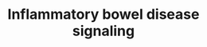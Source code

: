 ---
annotations:
- id: CL:0000545
  parent: native cell
  type: Cell Type Ontology
  value: T-helper 1 cell
- id: DOID:0050589
  type: Disease Ontology
  value: inflammatory bowel disease
- id: CL:0000235
  parent: native cell
  type: Cell Type Ontology
  value: macrophage
- id: DOID:2914
  type: Disease Ontology
  value: immune system disease
- id: CL:0000895
  parent: native cell
  type: Cell Type Ontology
  value: naive thymus-derived CD4-positive, alpha-beta T cell
- id: PW:0000814
  parent: signaling pathway
  type: Pathway Ontology
  value: Toll-like receptor signaling pathway
- id: DOID:5353
  type: Disease Ontology
  value: colonic disease
- id: PW:0000617
  parent: signaling pathway
  type: Pathway Ontology
  value: altered cytokine mediated signaling pathway
- id: DOID:8778
  type: Disease Ontology
  value: Crohn's disease
- id: DOID:0060180
  type: Disease Ontology
  value: colitis
- id: CL:0000899
  parent: native cell
  type: Cell Type Ontology
  value: T-helper 17 cell
- id: CL:0000546
  parent: native cell
  type: Cell Type Ontology
  value: T-helper 2 cell
- id: DOID:8577
  type: Disease Ontology
  value: ulcerative colitis
- id: CL:0000542
  parent: native cell
  type: Cell Type Ontology
  value: lymphocyte
- id: PW:0000907
  parent: signaling pathway
  type: Pathway Ontology
  value: interleukin-2 signaling pathway
- id: PW:0000913
  parent: signaling pathway
  type: Pathway Ontology
  value: interleukin-12 family mediated signaling pathway
- id: DOID:0050589
  type: Disease Ontology
  value: inflammatory bowel disease
- id: CL:0009038
  parent: native cell
  type: Cell Type Ontology
  value: colon macrophage
- id: PW:0000541
  parent: signaling pathway
  type: Pathway Ontology
  value: signaling pathway involving second messengers
- id: CL:0000145
  parent: native cell
  type: Cell Type Ontology
  value: professional antigen presenting cell
authors:
- ZDLech
- JPippi
- Andra
- Susan
- ImkeGrutters
- Egonw
- Eweitz
citedin: ''
communities: []
description: 'Pathway representing the inflammatory bowel disease showing steps leading
  to Crohn''s disease and ulcerative colitis.  '
last-edited: 2024-02-05
ndex: null
organisms:
- Homo sapiens
redirect_from:
- /index.php/Pathway:WP5198
- /instance/WP5198
- /instance/WP5198_r128431
revision: r128431
schema-jsonld:
- '@context': https://schema.org/
  '@id': https://wikipathways.github.io/pathways/WP5198.html
  '@type': Dataset
  creator:
    '@type': Organization
    name: WikiPathways
  description: 'Pathway representing the inflammatory bowel disease showing steps
    leading to Crohn''s disease and ulcerative colitis.  '
  keywords:
  - AP1
  - FOXP3
  - GATA3
  - IFNG
  - IFNGR1
  - IL-1
  - IL-10
  - IL-12
  - IL-13
  - IL-18
  - IL-18R-beta
  - IL-2
  - IL-2RG
  - IL-4
  - IL-4RA
  - IL-5
  - IL-6
  - IL12RB1
  - IL12RB2
  - IL17
  - IL21
  - IL21R
  - IL22
  - IL23A
  - IL23R
  - IL6
  - MDP
  - MHC class 2
  - NF-kB
  - NFATC1
  - NOD2
  - Peptidoglycan
  - RORA
  - RORyt
  - SMAD2
  - STAT1
  - STAT3
  - STAT4
  - STAT6
  - T-bet
  - TGFB
  - TGFB1
  - TLR2
  - TLR4
  - TLR5
  - TNF
  - TNFA
  - c-MAF
  license: CC0
  name: Inflammatory bowel disease signaling
seo: CreativeWork
title: Inflammatory bowel disease signaling
wpid: WP5198
---